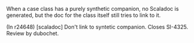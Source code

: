 When a case class has a purely synthetic companion, no Scaladoc is generated, but the doc for the class itself still tries to link to it.

(In r24648) [scaladoc] Don't link to syntetic companion. Closes SI-4325. Review by dubochet.
